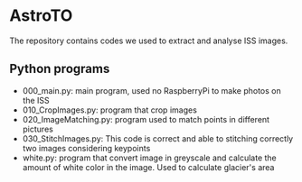 # AstroTO

The repository contains codes we used to extract and analyse ISS images.

## Python programs

* 000_main.py: main program, used no RaspberryPi to make photos on the ISS
* 010_CropImages.py: program that crop images
* 020_ImageMatching.py: program used to match points in different pictures
* 030_StitchImages.py: This code is correct and able to stitching correctly two images considering keypoints
* white.py: program that convert image in greyscale and calculate the amount of white color in the image. Used to calculate glacier's area
